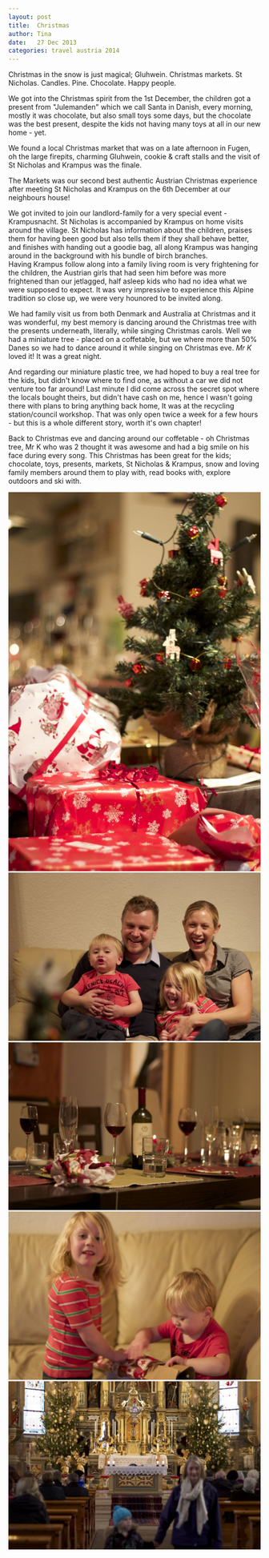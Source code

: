 ```yaml
---
layout: post
title:  Christmas
author: Tina
date:   27 Dec 2013
categories: travel austria 2014
---
```


Christmas in the snow is just magical; Gluhwein. Christmas markets. St Nicholas. Candles. Pine. Chocolate. Happy people.

We got into the Christmas spirit from the 1st December, the children got a present from "Julemanden" which we call Santa in Danish, every morning, mostly it was chocolate, but also small toys some days, but the chocolate was the best present, despite the kids not having many toys at all in our new home - yet.

We found a local Christmas market that was on a late afternoon in Fugen, oh the large firepits, charming Gluhwein, cookie & craft stalls and the visit of St Nicholas and Krampus was the finale. 

The Markets was our second best authentic Austrian Christmas experience after meeting St Nicholas and Krampus on the 6th December at our neighbours house! 

We got invited to join our landlord-family for a very special event - Krampusnacht. St Nicholas is accompanied by Krampus on home visits around the village. St Nicholas has information about the children, praises them for having been good but also tells them if they shall behave better, and finishes with handing out a goodie bag, all along Krampus was hanging around in the background with his bundle of birch branches.  
Having Krampus follow along into a family living room is very frightening for the children, the Austrian girls that had seen him before was more frightened than our jetlagged, half asleep kids who had no idea what we were supposed to expect. It was very impressive to experience this Alpine tradition so close up, we were very hounored to be invited along.

We had family visit us from both Denmark and Australia at Christmas and it was wonderful, my best memory is dancing around the Christmas tree with the presents underneath, literally, while singing Christmas carols. Well we had a miniature tree - placed on a coffetable, but we where more than 50% Danes so we had to dance around it while singing on Christmas eve. _Mr K_ loved it!  It was a great night.

And regarding our miniature plastic tree, we had hoped to buy a real tree for the kids, but didn't know where to find one, as without a car we did not venture too far around! 
Last minute I did come across the secret spot where the locals bought theirs, but didn't have cash on me, hence I wasn't going there with plans to bring anything back home, It was at the recycling station/council workshop. That was only open twice a week for a few hours - but this is a whole different story, worth it's own chapter! 

Back to Christmas eve and dancing around our coffetable - oh Christmas tree, Mr K who was 2 thought it was awesome and had a big smile on his face during every song. 
This Christmas has been great for the kids; chocolate, toys, presents, markets, St Nicholas & Krampus, snow and loving family members around them to play with, read books with, explore outdoors and ski with.




![](/photos/IMG_1379.jpg)
![](/photos/IMG_1392.jpg)
![](/photos/IMG_1367.jpg)
![](/photos/IMG_1372.jpg)
![](/photos/IMG_1354.jpg)
